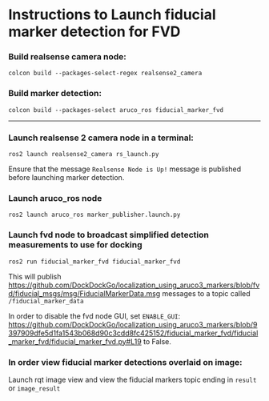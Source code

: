 # Instructions to Launch fiducial marker detection for FVD

### Build realsense camera node:
```
colcon build --packages-select-regex realsense2_camera
```

### Build marker detection:
```
colcon build --packages-select aruco_ros fiducial_marker_fvd
```

------

### Launch realsense 2 camera node in a terminal:
```
ros2 launch realsense2_camera rs_launch.py
```
Ensure that the message `Realsense Node is Up!` message is published before launching marker detection.

### Launch aruco_ros node
```
ros2 launch aruco_ros marker_publisher.launch.py
```

### Launch fvd node to broadcast simplified detection measurements to use for docking
```
ros2 run fiducial_marker_fvd fiducial_marker_fvd
```
This will publish https://github.com/DockDockGo/localization_using_aruco3_markers/blob/fvd/fiducial_msgs/msg/FiducialMarkerData.msg messages to a topic called `/fiducial_marker_data`

In order to disable the fvd node GUI, set `ENABLE_GUI`:
https://github.com/DockDockGo/localization_using_aruco3_markers/blob/9397909dfe5d1fa1543b068d90c3cdd8fc425152/fiducial_marker_fvd/fiducial_marker_fvd/fiducial_marker_fvd.py#L19
to False. 

### In order view fiducial marker detections overlaid on image:
Launch rqt image view and view the fiducial markers topic ending in `result` or `image_result`
